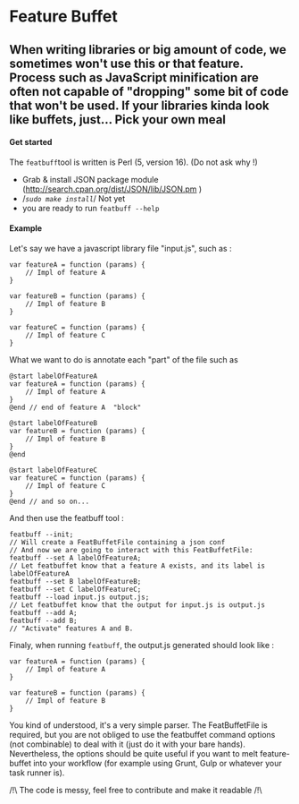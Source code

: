 Feature Buffet
=====================
When writing libraries or big amount of code, we sometimes won't use this or that feature. Process such as JavaScript minification are often not capable of "dropping" some bit of code that won't be used. If your libraries kinda look like buffets, just...
Pick your own meal
---------
#### Get started
The ```featbuff```tool is written is Perl (5, version 16). (Do not ask why !) 
- Grab & install JSON package module (http://search.cpan.org/dist/JSON/lib/JSON.pm )
- /*``sudo make install``*/ Not yet
- you are ready to run ```featbuff --help```
 
#### Example
Let's say we have a javascript library file "input.js", such as :
```
var featureA = function (params) {
    // Impl of feature A
}

var featureB = function (params) {
    // Impl of feature B
}

var featureC = function (params) {
    // Impl of feature C
}
```
What we want to do is annotate each "part" of the file such as
```
@start labelOfFeatureA
var featureA = function (params) {
    // Impl of feature A
}
@end // end of feature A  "block"

@start labelOfFeatureB
var featureB = function (params) {
    // Impl of feature B
}
@end 

@start labelOfFeatureC
var featureC = function (params) {
    // Impl of feature C
}
@end // and so on...
```
And then use the featbuff tool :
```
featbuff --init; 
// Will create a FeatBuffetFile containing a json conf 
// And now we are going to interact with this FeatBuffetFile:
featbuff --set A labelOfFeatureA; 
// Let featbuffet know that a feature A exists, and its label is labelOfFeatureA
featbuff --set B labelOfFeatureB;
featbuff --set C labelOfFeatureC;
featbuff --load input.js output.js;
// Let featbuffet know that the output for input.js is output.js
featbuff --add A;
featbuff --add B;
// "Activate" features A and B. 
```

Finaly, when running ``featbuff``, the output.js generated should look like :
```
var featureA = function (params) {
    // Impl of feature A
}

var featureB = function (params) {
    // Impl of feature B
}
```

You kind of understood, it's a very simple parser. The FeatBuffetFile is required, but you are not obliged to use the featbuffet command options (not combinable) to deal with it (just do it with your bare hands). 
Nevertheless, the options should be quite useful if you want to melt feature-buffet into your workflow (for example using Grunt, Gulp or whatever your task runner is).

/!\ The code is messy, feel free to contribute and make it readable /!\